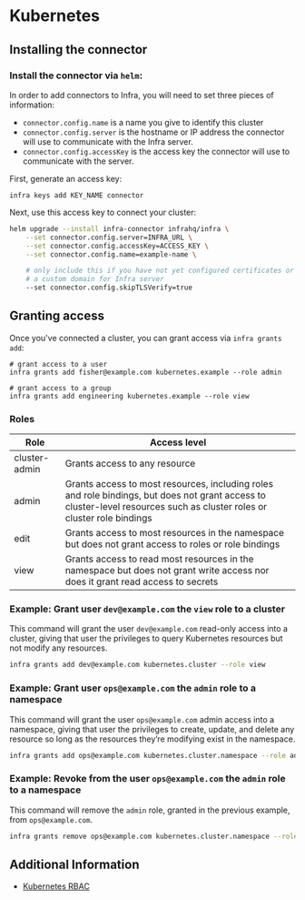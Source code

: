 # Kubernetes

## Installing the connector

### Install the connector via `helm`:

In order to add connectors to Infra, you will need to set three pieces of information:

* `connector.config.name` is a name you give to identify this cluster
* `connector.config.server` is the hostname or IP address the connector will use to communicate with the Infra server.
* `connector.config.accessKey` is the access key the connector will use to communicate with the server.

First, generate an access key:

```
infra keys add KEY_NAME connector
```

Next, use this access key to connect your cluster:

```bash
helm upgrade --install infra-connector infrahq/infra \
    --set connector.config.server=INFRA_URL \
    --set connector.config.accessKey=ACCESS_KEY \
    --set connector.config.name=example-name \

    # only include this if you have not yet configured certificates or
    # a custom domain for Infra server
    --set connector.config.skipTLSVerify=true
```


## Granting access

Once you've connected a cluster, you can grant access via `infra grants add`:

```
# grant access to a user
infra grants add fisher@example.com kubernetes.example --role admin

# grant access to a group
infra grants add engineering kubernetes.example --role view
```

### Roles

| Role | Access level |
| --- | --- |
| cluster-admin | Grants access to any resource |
| admin | Grants access to most resources, including roles and role bindings, but does not grant access to cluster-level resources such as cluster roles or cluster role bindings |
| edit | Grants access to most resources in the namespace but does not grant access to roles or role bindings
| view | Grants access to read most resources in the namespace but does not grant write access nor does it grant read access to secrets |

### Example: Grant user `dev@example.com` the `view` role to a cluster

This command will grant the user `dev@example.com` read-only access into a cluster, giving that user the privileges to query Kubernetes resources but not modify any resources.

```bash
infra grants add dev@example.com kubernetes.cluster --role view 
```

### Example: Grant user `ops@example.com` the `admin` role to a namespace

This command will grant the user `ops@example.com` admin access into a namespace, giving that user the privileges to create, update, and delete any resource so long as the resources they’re modifying exist in the namespace.

```bash
infra grants add ops@example.com kubernetes.cluster.namespace --role admin 
```

### Example: Revoke from the user `ops@example.com` the `admin` role to a namespace

This command will remove the `admin` role, granted in the previous example, from `ops@example.com`.

```bash
infra grants remove ops@example.com kubernetes.cluster.namespace --role cluster-admin 
```

## Additional Information

- [Kubernetes RBAC](https://kubernetes.io/docs/reference/access-authn-authz/rbac/)
